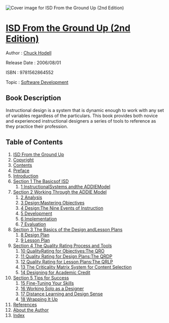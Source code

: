 ![Cover image for ISD From the Ground Up (2nd Edition)](https://imgdetail.ebookreading.net/cover/cover/software_development/EB9781562864552.jpg)

[ISD From the Ground Up (2nd Edition)](https://ebookreading.net/view/book/ISD+From+the+Ground+Up+%282nd+Edition%29-EB9781562864552_1.html "ISD From the Ground Up (2nd Edition)")
====================================================================================================================

Author : [Chuck Hodell](https://ebookreading.net/search/author/Chuck+Hodell)

Release Date : 2006/08/01

ISBN : 9781562864552

Topic : [Software Development](https://ebookreading.net/search/category/software-development)

Book Description
-----------------

Instructional design is a system that is dynamic enough to work with any set of variables regardless of the particulars. This book provides both novice and experienced instructional designers a series of tools to reference as they practice their profession.
              
Table of Contents
-----------------

1. [ISD From the Ground Up](https://ebookreading.net/view/book/ISD+From+the+Ground+Up+%282nd+Edition%29-EB9781562864552_1.html)
1. [Copyright](https://ebookreading.net/view/book/ISD+From+the+Ground+Up+%282nd+Edition%29-EB9781562864552_3.html)
1. [Contents](https://ebookreading.net/view/book/ISD+From+the+Ground+Up+%282nd+Edition%29-EB9781562864552_4.html)
1. [Preface](https://ebookreading.net/view/book/ISD+From+the+Ground+Up+%282nd+Edition%29-EB9781562864552_5.html)
1. [Introduction](https://ebookreading.net/view/book/ISD+From+the+Ground+Up+%282nd+Edition%29-EB9781562864552_6.html)
1. [Section 1 The Basicsof ISD](https://ebookreading.net/view/book/ISD+From+the+Ground+Up+%282nd+Edition%29-EB9781562864552_7.html)
    1. [1 InstructionalSystems andthe ADDIEModel](https://ebookreading.net/view/book/ISD+From+the+Ground+Up+%282nd+Edition%29-EB9781562864552_8.html)
1. [Section 2 Working Through the ADDIE Model](https://ebookreading.net/view/book/ISD+From+the+Ground+Up+%282nd+Edition%29-EB9781562864552_9.html)
    1. [2 Analysis ](https://ebookreading.net/view/book/ISD+From+the+Ground+Up+%282nd+Edition%29-EB9781562864552_10.html)
    1. [3 Design:Mastering Objectives](https://ebookreading.net/view/book/ISD+From+the+Ground+Up+%282nd+Edition%29-EB9781562864552_11.html)
    1. [4 Design:The Nine Events of Instruction](https://ebookreading.net/view/book/ISD+From+the+Ground+Up+%282nd+Edition%29-EB9781562864552_12.html)
    1. [5 Development ](https://ebookreading.net/view/book/ISD+From+the+Ground+Up+%282nd+Edition%29-EB9781562864552_13.html)
    1. [6 Implementation ](https://ebookreading.net/view/book/ISD+From+the+Ground+Up+%282nd+Edition%29-EB9781562864552_14.html)
    1. [7 Evaluation](https://ebookreading.net/view/book/ISD+From+the+Ground+Up+%282nd+Edition%29-EB9781562864552_15.html)
1. [Section 3 The Basics of the Design andLesson Plans](https://ebookreading.net/view/book/ISD+From+the+Ground+Up+%282nd+Edition%29-EB9781562864552_16.html)
    1. [8 Design Plan ](https://ebookreading.net/view/book/ISD+From+the+Ground+Up+%282nd+Edition%29-EB9781562864552_17.html)
    1. [9 Lesson Plan ](https://ebookreading.net/view/book/ISD+From+the+Ground+Up+%282nd+Edition%29-EB9781562864552_18.html)
1. [Section 4 The Quality Rating Process and Tools](https://ebookreading.net/view/book/ISD+From+the+Ground+Up+%282nd+Edition%29-EB9781562864552_19.html)
    1. [10 QualityRating for Objectives:The QRO ](https://ebookreading.net/view/book/ISD+From+the+Ground+Up+%282nd+Edition%29-EB9781562864552_20.html)
    1. [11 Quality Rating for Design Plans:The QRDP ](https://ebookreading.net/view/book/ISD+From+the+Ground+Up+%282nd+Edition%29-EB9781562864552_21.html)
    1. [12 Quality Rating for Lesson Plans:The QRLP ](https://ebookreading.net/view/book/ISD+From+the+Ground+Up+%282nd+Edition%29-EB9781562864552_22.html)
    1. [13 The Criticality Matrix System for Content Selection ](https://ebookreading.net/view/book/ISD+From+the+Ground+Up+%282nd+Edition%29-EB9781562864552_23.html)
    1. [14 Designing for Academic Credit](https://ebookreading.net/view/book/ISD+From+the+Ground+Up+%282nd+Edition%29-EB9781562864552_24.html)
1. [Section 5 Tips for Success](https://ebookreading.net/view/book/ISD+From+the+Ground+Up+%282nd+Edition%29-EB9781562864552_25.html)
    1. [15 Fine-Tuning Your Skills ](https://ebookreading.net/view/book/ISD+From+the+Ground+Up+%282nd+Edition%29-EB9781562864552_26.html)
    1. [16 Working Solo as a Designer ](https://ebookreading.net/view/book/ISD+From+the+Ground+Up+%282nd+Edition%29-EB9781562864552_27.html)
    1. [17 Distance Learning and Design Sense ](https://ebookreading.net/view/book/ISD+From+the+Ground+Up+%282nd+Edition%29-EB9781562864552_28.html)
    1. [18 Wrapping It Up ](https://ebookreading.net/view/book/ISD+From+the+Ground+Up+%282nd+Edition%29-EB9781562864552_29.html)
1. [References](https://ebookreading.net/view/book/ISD+From+the+Ground+Up+%282nd+Edition%29-EB9781562864552_30.html)
1. [About the Author](https://ebookreading.net/view/book/ISD+From+the+Ground+Up+%282nd+Edition%29-EB9781562864552_31.html)
1. [Index](https://ebookreading.net/view/book/ISD+From+the+Ground+Up+%282nd+Edition%29-EB9781562864552_32.html)
